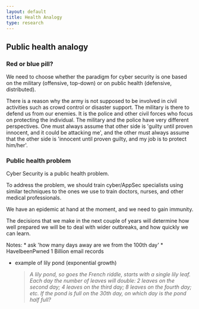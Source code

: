 ```yaml
---
layout: default
title: Health Analogy
type: research
---
```


## Public health analogy

### Red or blue pill?

We need to choose whether the paradigm for cyber security is one based on the military (offensive, top-down) or on public health (defensive, distributed). 

There is a reason why the army is not supposed to be involved in civil activities such as crowd control or disaster support. The military is there to defend us from our enemies. It is the police and other civil forces who focus on protecting the individual. 
The military and the police have very different perspectives. One must always assume that other side is 'guilty until proven innocent, and it could be attacking me', and the other must always assume that the other side is 'innocent until proven guilty, and my job is to protect him/her'. 

### Public health problem

Cyber Security is a public health problem.

To address the problem, we should train cyber/AppSec specialists using similar techniques to the ones we use to train doctors, nurses, and other medical professionals.

We have an epidemic at hand at the moment, and we need to gain immunity.

The decisions that we make in the next couple of years will determine how well prepared we will be to deal with wider outbreaks, and how quickly we can learn.


Notes:
    * ask 'how many days away are we from the 100th day'
      * HaveIbeenPwned 1 Billion email records
  * example of lily pond (exponential growth)
    > _A lily pond, so goes the French riddle, starts with a single lily leaf. Each day the number of leaves will double:  2 leaves on the second day; 4 leaves on the third day; 8 leaves on the fourth day; etc. If the pond is full on the 30th day, on which day is the pond half full?_
